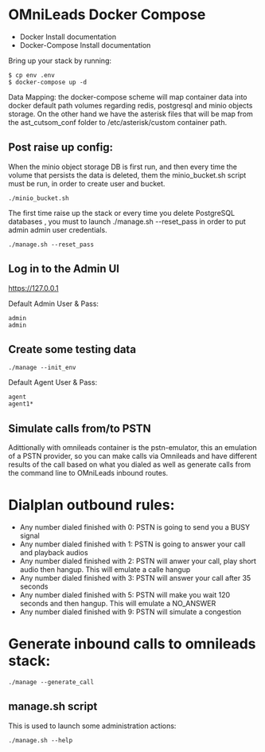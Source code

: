 # OMniLeads Docker Compose

* Docker Install documentation
* Docker-Compose Install documentation

Bring up your stack by running:
```
$ cp env .env
$ docker-compose up -d
```
Data Mapping: the docker-compose scheme will map container data into docker default path volumes regarding redis, postgresql and minio objects storage.
On the other hand we have the asterisk files that will be map from the ast_cutsom_conf folder to /etc/asterisk/custom container path.

## Post raise up config:

When the minio object storage DB is first run, and then every time the volume that persists the data is deleted, them the minio_bucket.sh script must be run,
in order to create user and bucket.

```
./minio_bucket.sh
```

The first time raise up the stack or every time you delete PostgreSQL databases , you must to launch ./manage.sh --reset_pass in order to put admin admin user credentials.

```
./manage.sh --reset_pass
```

## Log in to the Admin UI

https://127.0.0.1

Default Admin User & Pass:

```
admin
admin
```

## Create some testing data

```
./manage --init_env
```

Default Agent User & Pass:

```
agent
agent1*
```

## Simulate calls from/to PSTN

Adittionally with omnileads container is the pstn-emulator, this an emulation of a PSTN provider,
so you can make calls via Omnileads and have different results of the call based on what you dialed
as well as generate calls from the command line to OMniLeads inbound routes.

# Dialplan outbound rules:

* Any number dialed finished with 0: PSTN is going to send you a BUSY signal
* Any number dialed finished with 1: PSTN is going to answer your call and playback audios
* Any number dialed finished with 2: PSTN will anwer your call, play short audio then hangup. This will emulate a calle hangup
* Any number dialed finished with 3: PSTN will answer your call after 35 seconds
* Any number dialed finished with 5: PSTN will make you wait 120 seconds and then hangup. This will emulate a NO_ANSWER
* Any number dialed finished with 9: PSTN will simulate a congestion

# Generate inbound calls to omnileads stack:

```
./manage --generate_call
```

## manage.sh script

This is used to launch some administration actions:

```
./manage.sh --help
```
